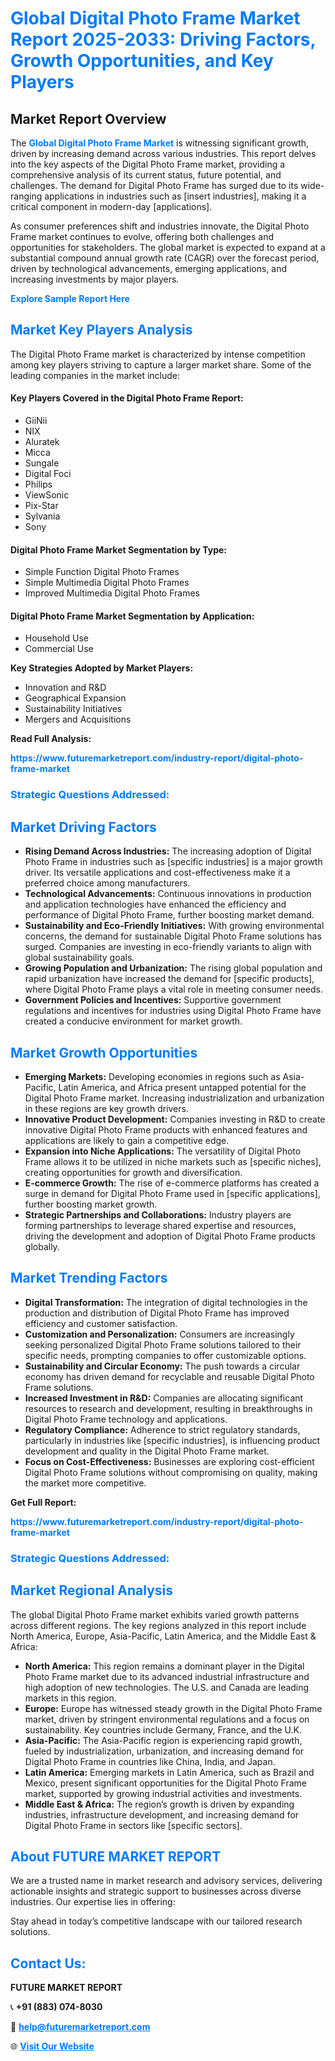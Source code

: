 <h1 style="color: #007BFF;">Global Digital Photo Frame Market Report 2025-2033: Driving Factors, Growth Opportunities, and Key Players</h1>

<section id="overview">
<h2>Market Report Overview</h2>
<p>The <a href="https://www.futuremarketreport.com/industry-report/digital-photo-frame-market" style="color: #007BFF; text-decoration: none;"><strong>Global Digital Photo Frame Market</strong></a> is witnessing significant growth, driven by increasing demand across various industries. This report delves into the key aspects of the Digital Photo Frame market, providing a comprehensive analysis of its current status, future potential, and challenges. The demand for Digital Photo Frame has surged due to its wide-ranging applications in industries such as [insert industries], making it a critical component in modern-day [applications].</p>
<p>As consumer preferences shift and industries innovate, the Digital Photo Frame market continues to evolve, offering both challenges and opportunities for stakeholders. The global market is expected to expand at a substantial compound annual growth rate (CAGR) over the forecast period, driven by technological advancements, emerging applications, and increasing investments by major players.</p>
</section>

<section id="overview">
<p><a href="https://www.futuremarketreport.com/request-sample/reportId=107296" style="color: #007BFF; text-decoration: none;"><strong>Explore Sample Report Here</strong></a></p>
</section>

<section id="key-players">
<h2 style="color: #007BFF;">Market Key Players Analysis</h2>
<p>The Digital Photo Frame market is characterized by intense competition among key players striving to capture a larger market share. Some of the leading companies in the market include:</p>
<h4>Key Players Covered in the Digital Photo Frame Report:</h4>
<ul><li>GiiNii</li><li>NIX</li><li>Aluratek</li><li>Micca</li><li>Sungale</li><li>Digital Foci</li><li>Philips</li><li>ViewSonic</li><li>Pix-Star</li><li>Sylvania</li><li>Sony</li></ul>
<h4>Digital Photo Frame Market Segmentation by Type:</h4>
<ul><li>Simple Function Digital Photo Frames</li><li>Simple Multimedia Digital Photo Frames</li><li>Improved Multimedia Digital Photo Frames</li></ul>

<h4>Digital Photo Frame Market Segmentation by Application:</h4>
<ul><li>Household Use</li><li>Commercial Use</li></ul>
<p><strong>Key Strategies Adopted by Market Players:</strong></p>
<ul>
<li>Innovation and R&D</li>
<li>Geographical Expansion</li>
<li>Sustainability Initiatives</li>
<li>Mergers and Acquisitions</li>
</ul>
</section>

<section>
<p><strong>Read Full Analysis: </strong></p><a href="https://www.futuremarketreport.com/industry-report/digital-photo-frame-market" style="color: #007BFF; text-decoration: none;"><strong>https://www.futuremarketreport.com/industry-report/digital-photo-frame-market</strong></a>
<h3 style="color: #007BFF;">Strategic Questions Addressed:</h3>
</section>

<section id="driving-factors">
<h2 style="color: #007BFF;">Market Driving Factors</h2>
<ul>
<li><strong>Rising Demand Across Industries:</strong> The increasing adoption of Digital Photo Frame in industries such as [specific industries] is a major growth driver. Its versatile applications and cost-effectiveness make it a preferred choice among manufacturers.</li>
<li><strong>Technological Advancements:</strong> Continuous innovations in production and application technologies have enhanced the efficiency and performance of Digital Photo Frame, further boosting market demand.</li>
<li><strong>Sustainability and Eco-Friendly Initiatives:</strong> With growing environmental concerns, the demand for sustainable Digital Photo Frame solutions has surged. Companies are investing in eco-friendly variants to align with global sustainability goals.</li>
<li><strong>Growing Population and Urbanization:</strong> The rising global population and rapid urbanization have increased the demand for [specific products], where Digital Photo Frame plays a vital role in meeting consumer needs.</li>
<li><strong>Government Policies and Incentives:</strong> Supportive government regulations and incentives for industries using Digital Photo Frame have created a conducive environment for market growth.</li>
</ul>
</section>

<section id="growth-opportunities">
<h2 style="color: #007BFF;">Market Growth Opportunities</h2>
<ul>
<li><strong>Emerging Markets:</strong> Developing economies in regions such as Asia-Pacific, Latin America, and Africa present untapped potential for the Digital Photo Frame market. Increasing industrialization and urbanization in these regions are key growth drivers.</li>
<li><strong>Innovative Product Development:</strong> Companies investing in R&D to create innovative Digital Photo Frame products with enhanced features and applications are likely to gain a competitive edge.</li>
<li><strong>Expansion into Niche Applications:</strong> The versatility of Digital Photo Frame allows it to be utilized in niche markets such as [specific niches], creating opportunities for growth and diversification.</li>
<li><strong>E-commerce Growth:</strong> The rise of e-commerce platforms has created a surge in demand for Digital Photo Frame used in [specific applications], further boosting market growth.</li>
<li><strong>Strategic Partnerships and Collaborations:</strong> Industry players are forming partnerships to leverage shared expertise and resources, driving the development and adoption of Digital Photo Frame products globally.</li>
</ul>
</section>

<section id="trending-factors">
<h2 style="color: #007BFF;">Market Trending Factors</h2>
<ul>
<li><strong>Digital Transformation:</strong> The integration of digital technologies in the production and distribution of Digital Photo Frame has improved efficiency and customer satisfaction.</li>
<li><strong>Customization and Personalization:</strong> Consumers are increasingly seeking personalized Digital Photo Frame solutions tailored to their specific needs, prompting companies to offer customizable options.</li>
<li><strong>Sustainability and Circular Economy:</strong> The push towards a circular economy has driven demand for recyclable and reusable Digital Photo Frame solutions.</li>
<li><strong>Increased Investment in R&D:</strong> Companies are allocating significant resources to research and development, resulting in breakthroughs in Digital Photo Frame technology and applications.</li>
<li><strong>Regulatory Compliance:</strong> Adherence to strict regulatory standards, particularly in industries like [specific industries], is influencing product development and quality in the Digital Photo Frame market.</li>
<li><strong>Focus on Cost-Effectiveness:</strong> Businesses are exploring cost-efficient Digital Photo Frame solutions without compromising on quality, making the market more competitive.</li>
</ul>
</section>

<section>
<p><strong>Get Full Report: </strong></p><a href="https://www.futuremarketreport.com/industry-report/digital-photo-frame-market" style="color: #007BFF; text-decoration: none;"><strong>https://www.futuremarketreport.com/industry-report/digital-photo-frame-market</strong></a>
<h3 style="color: #007BFF;">Strategic Questions Addressed:</h3>
</section>


<section id="regional-analysis">
<h2 style="color: #007BFF;">Market Regional Analysis</h2>
<p>The global Digital Photo Frame market exhibits varied growth patterns across different regions. The key regions analyzed in this report include North America, Europe, Asia-Pacific, Latin America, and the Middle East & Africa:</p>
<ul>
<li><strong>North America:</strong> This region remains a dominant player in the Digital Photo Frame market due to its advanced industrial infrastructure and high adoption of new technologies. The U.S. and Canada are leading markets in this region.</li>
<li><strong>Europe:</strong> Europe has witnessed steady growth in the Digital Photo Frame market, driven by stringent environmental regulations and a focus on sustainability. Key countries include Germany, France, and the U.K.</li>
<li><strong>Asia-Pacific:</strong> The Asia-Pacific region is experiencing rapid growth, fueled by industrialization, urbanization, and increasing demand for Digital Photo Frame in countries like China, India, and Japan.</li>
<li><strong>Latin America:</strong> Emerging markets in Latin America, such as Brazil and Mexico, present significant opportunities for the Digital Photo Frame market, supported by growing industrial activities and investments.</li>
<li><strong>Middle East & Africa:</strong> The region’s growth is driven by expanding industries, infrastructure development, and increasing demand for Digital Photo Frame in sectors like [specific sectors].</li>
</ul>
</section>

<footer>
<h2 style="color: #007BFF;">About FUTURE MARKET REPORT</h2>
<p>We are a trusted name in market research and advisory services, delivering actionable insights and strategic support to businesses across diverse industries. Our expertise lies in offering:</p>

<p>Stay ahead in today’s competitive landscape with our tailored research solutions.</p>

<h2 style="color: #007BFF;">Contact Us:</h2>
<p><strong>FUTURE MARKET REPORT</strong></p>
<p>📞 <strong>+91 (883) 074-8030</strong></p>
<p>📧 <strong><a href="mailto:help@futuremarketreport.com" style="color: #007BFF;">help@futuremarketreport.com</a></strong></p>
<p>🌐 <strong><a href="https://www.futuremarketreport.com/" style="color: #007BFF;">Visit Our Website</a></strong></p>
</footer>